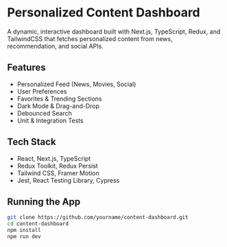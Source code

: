 # Personalized Content Dashboard

A dynamic, interactive dashboard built with Next.js, TypeScript, Redux, and TailwindCSS that fetches personalized content from news, recommendation, and social APIs.

## Features
- Personalized Feed (News, Movies, Social)
- User Preferences
- Favorites & Trending Sections
- Dark Mode & Drag-and-Drop
- Debounced Search
- Unit & Integration Tests

## Tech Stack
- React, Next.js, TypeScript
- Redux Toolkit, Redux Persist
- Tailwind CSS, Framer Motion
- Jest, React Testing Library, Cypress

## Running the App

```bash
git clone https://github.com/yourname/content-dashboard.git
cd content-dashboard
npm install
npm run dev
```

